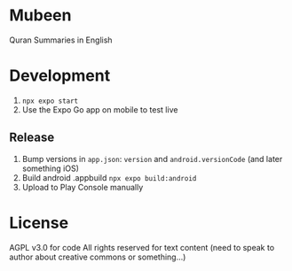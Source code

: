 # Mubeen
Quran Summaries in English

# Development

1. `npx expo start`
2. Use the Expo Go app on mobile to test live


## Release
1. Bump versions in `app.json`: `version` and `android.versionCode` (and later something iOS)
2. Build android .appbuild `npx expo build:android`
3. Upload to Play Console manually


# License
AGPL v3.0 for code
All rights reserved for text content (need to speak to author about creative commons or something…)
